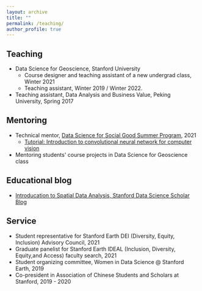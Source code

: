 ```yaml
---
layout: archive
title: ""
permalink: /teaching/
author_profile: true
---
```


## Teaching

- Data Science for Geoscience, Stanford University
	- Course designer and teaching assistant of a new undergrad class, Winter 2021
	- Teaching assistant, Winter 2019 / Winter 2022.  
- Teaching assistant, Data Analysis and Business Value, Peking University, Spring 2017

## Mentoring 

- Technical mentor, [Data Science for Social Good Summer Program](https://datascience.stanford.edu/programs/data-science-social-good-summer-program), 2021
	- [Tutorial: Introduction to convolutional neural network for computer vision](https://github.com/lijingwang/dssg_cv_tutorial)
- Mentoring students' course projects in Data Science for Geoscience class

## Educational blog
- [Introducation to Spatial Data Analysis, Stanford Data Science Scholar Blog](https://datascience.stanford.edu/news/scholar-blog-introduction-spatial-data-analysis)

## Service
- Student representative for Stanford Earth DEI (Diversity, Equity, Inclusion) Advisory Council, 2021
- Graduate panelist for Stanford Earth IDEAL (Inclusion, Diversity, Equity,and Access) faculty search, 2021
- Student organizing committee, Women in Data Science @ Stanford Earth, 2019
- Co-president in Association of Chinese Students and Scholars at Stanford, 2019 - 2020